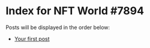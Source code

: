 # Index for NFT World #7894
Posts will be displayed in the order below:

- [Your first post](./001-first.md)

